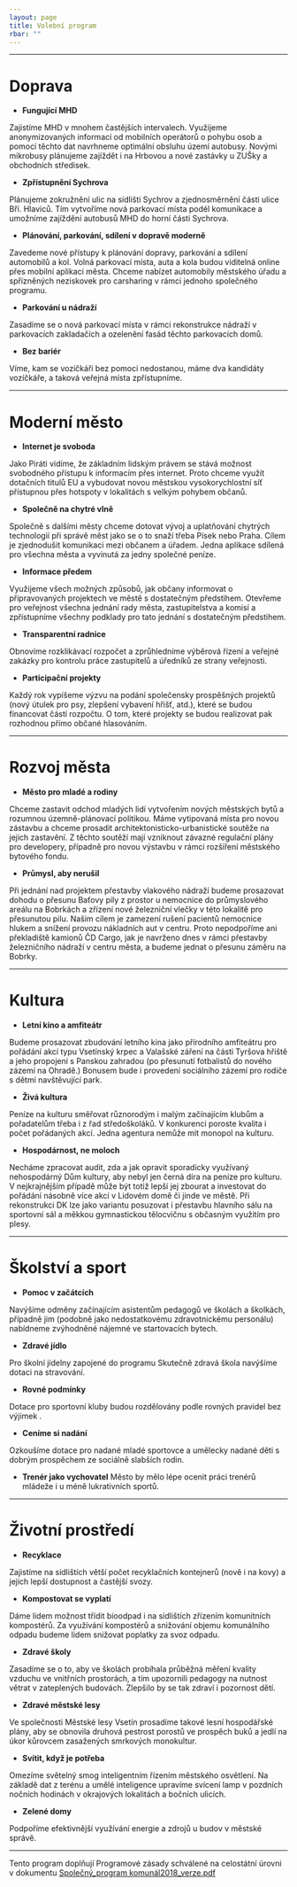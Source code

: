 ```yaml
---
layout: page
title: Volební program
rbar: ""
---
```


***

# Doprava

- **Fungující MHD**
 
Zajistíme MHD v mnohem častějších intervalech. Využijeme anonymizovaných
informací od mobilních operátorů o pohybu osob a pomocí těchto dat navrhneme optimální obsluhu
území autobusy. Novými mikrobusy plánujeme zajíždět i na Hrbovou a nové zastávky u ZUŠky a
obchodních středisek.

- **Zpřístupnění Sychrova**

Plánujeme zokružnění ulic na sídlišti Sychrov a zjednosměrnění části ulice
Bří. Hlaviců. Tím vytvoříme nová parkovací místa podél komunikace a umožníme zajíždění autobusů
MHD do horní části Sychrova.

- **Plánování, parkování, sdílení v dopravě moderně**

Zavedeme nové přístupy k plánování dopravy,
parkování a sdílení automobilů a kol. Volná parkovací místa, auta a kola budou viditelná online přes
mobilní aplikaci města. Chceme nabízet automobily městského úřadu a spřízněných neziskovek pro
carsharing v rámci jednoho společného programu.

- **Parkování u nádraží**

Zasadíme se o nová parkovací místa v rámci rekonstrukce nádraží v parkovacích
zakladačích a ozelenění fasád těchto parkovacích domů.

- **Bez bariér**

Víme, kam se vozíčkáři bez pomoci nedostanou, máme dva kandidáty vozíčkáře, a taková
veřejná místa zpřístupníme.

*** 

# Moderní město

- **Internet je svoboda**

Jako Piráti vidíme, že základním lidským právem se stává možnost svobodného
přístupu k informacím přes internet. Proto chceme využít dotačních titulů EU a vybudovat novou
městskou vysokorychlostní síť přístupnou přes hotspoty v lokalitách s velkým pohybem občanů.

- **Společně na chytré vlně**

Společně s dalšími městy chceme dotovat vývoj a uplatňování chytrých
technologií při správě měst jako se o to snaží třeba Písek nebo Praha. Cílem je zjednodušit komunikaci
mezi občanem a úřadem. Jedna aplikace sdílená pro všechna města a vyvinutá za jedny společné peníze.

- **Informace předem**

Využijeme všech možných způsobů, jak občany informovat o připravovaných
projektech ve městě s dostatečným předstihem. Otevřeme pro veřejnost všechna jednání rady města,
zastupitelstva a komisí a zpřístupníme všechny podklady pro tato jednání s dostatečným předstihem.

- **Transparentní radnice**

Obnovíme rozklikávací rozpočet a zprůhledníme výběrová řízení a veřejné
zakázky pro kontrolu práce zastupitelů a úředníků ze strany veřejnosti.

- **Participační projekty**

Každý rok vypíšeme výzvu na podání společensky prospěšných projektů (nový
útulek pro psy, zlepšení vybavení hřišť, atd.), které se budou financovat částí rozpočtu. O tom, které
projekty se budou realizovat pak rozhodnou přímo občané hlasováním.

*** 

# Rozvoj města

- **Město pro mladé a rodiny** 

Chceme zastavit odchod mladých lidí vytvořením nových městských bytů a
rozumnou územně-plánovací politikou. Máme vytipovaná místa pro novou zástavbu a chceme prosadit
architektonisticko-urbanistické soutěže na jejich zastavění. Z těchto soutěží mají vzniknout závazné
regulační plány pro developery, případně pro novou výstavbu v rámci rozšíření městského bytového
fondu.

- **Průmysl, aby nerušil** 

Při jednání nad projektem přestavby vlakového nádraží budeme prosazovat
dohodu o přesunu Baťovy pily z prostor u nemocnice do průmyslového areálu na Bobrkách a zřízení nové
železniční vlečky v této lokalitě pro přesunutou pilu. Našim cílem je zamezení rušení pacientů nemocnice
hlukem a snížení provozu nákladních aut v centru. Proto nepodpoříme ani překladiště kamionů ČD Cargo,
jak je navrženo dnes v rámci přestavby železničního nádraží v centru města, a budeme jednat o přesunu
záměru na Bobrky.

***

# Kultura

- **Letní kino a amfiteátr**

Budeme prosazovat zbudování letního kina jako přírodního amfiteátru pro
pořádání akcí typu Vsetínský krpec a Valašské záření na části Tyršova hřiště a jeho propojení s Panskou
zahradou (po přesunutí fotbalistů do nového zázemí na Ohradě.) Bonusem bude i provedení sociálního
zázemí pro rodiče s dětmi navštěvující park.

- **Živá kultura**

Peníze na kulturu směřovat různorodým i malým začínajícím klubům a pořadatelům třeba
i z řad středoškoláků. V konkurenci poroste kvalita i počet pořádaných akcí. Jedna agentura nemůže mít
monopol na kulturu.

- **Hospodárnost, ne moloch**

Necháme zpracovat audit, zda a jak opravit sporadicky využívaný
nehospodárný Dům kultury, aby nebyl jen černá díra na peníze pro kulturu. 
V nejkrajnějším případě může být totiž lepší jej zbourat a investovat do pořádání násobně více akcí v Lidovém domě či jinde ve městě.
Při rekonstrukci DK lze jako variantu posuzovat i přestavbu hlavního sálu na sportovní sál a měkkou
gymnastickou tělocvičnu s občasným využitím pro plesy.

*** 

# Školství a sport

- **Pomoc v začátcích**

Navýšíme odměny začínajícím asistentům pedagogů ve školách a školkách,
případně jim (podobně jako nedostatkovému zdravotnickému personálu) nabídneme zvýhodněné nájemné
ve startovacích bytech.

- **Zdravé jídlo**

Pro školní jídelny zapojené do programu Skutečně zdravá škola navýšíme dotaci na
stravování.

- **Rovné podmínky**

Dotace pro sportovní kluby budou rozdělovány podle rovných pravidel bez výjimek .

- **Ceníme si nadání**

Ozkoušíme dotace pro nadané mladé sportovce a umělecky nadané děti s dobrým
prospěchem ze sociálně slabších rodin.

- **Trenér jako vychovatel**
Město by mělo lépe ocenit práci trenérů mládeže i u méně lukrativních sportů.


***

# Životní prostředí

- **Recyklace**

Zajistíme na sídlištích větší počet recyklačních kontejnerů (nově i na kovy) a jejich lepší
dostupnost a častější svozy.

- **Kompostovat se vyplatí**

Dáme lidem možnost třídit bioodpad i na sídlištích zřízením komunitních
kompostérů. Za využívání kompostérů a snižování objemu komunálního odpadu budeme lidem snižovat
poplatky za svoz odpadu.

- **Zdravé školy**

Zasadíme se o to, aby ve školách probíhala průběžná měření kvality vzduchu ve vnitřních
prostorách, a tím upozornili pedagogy na nutnost větrat v zateplených budovách. Zlepšilo by se tak zdraví
i pozornost dětí.

- **Zdravé městské lesy**

Ve společnosti Městské lesy Vsetín prosadíme takové lesní hospodářské plány,
aby se obnovila druhová pestrost porostů ve prospěch buků a jedlí na úkor kůrovcem zasažených
smrkových monokultur.

- **Svítit, když je potřeba**

Omezíme světelný smog inteligentním řízením městského osvětlení. Na
základě dat z terénu a umělé inteligence upravíme svícení lamp v pozdních nočních hodinách v
okrajových lokalitách a bočních ulicích.

- **Zelené domy**

Podpoříme efektivnější využívání energie a zdrojů u budov v městské správě.


***

Tento program doplňují Programové zásady schválené na celostátní úrovni v dokumentu
[Společný_program komunál2018_verze.pdf](https://www.pirati.cz/assets/pdf/program_komunal_spolecny_2018.pdf)

